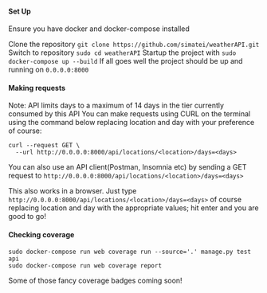 #### Set Up
Ensure you have docker and docker-compose installed

Clone the repository ```git clone https://github.com/simatei/weatherAPI.git```
Switch to repository ```sudo cd weatherAPI```
Startup the project with ```sudo docker-compose up --build```
If all goes well the project should be up and running on ```0.0.0.0:8000```

#### Making requests
Note: API limits days to a maximum of 14 days in the tier currently consumed by this API
You can make requests using CURL on the terminal using the command below replacing location and day with your preference of course:
```
curl --request GET \
  --url http://0.0.0.0:8000/api/locations/<location>/days=<days>

```
You can also use an API client(Postman, Insomnia etc) by sending a GET request to ```http://0.0.0.0:8000/api/locations/<location>/days=<days>```

This also works in a browser. Just type
 ```http://0.0.0.0:8000/api/locations/<location>/days=<days>``` of course replacing location and day with the appropriate values; hit enter and you are good to go!
#### Checking coverage
```
sudo docker-compose run web coverage run --source='.' manage.py test api
sudo docker-compose run web coverage report
```
Some of those fancy coverage badges coming soon!
